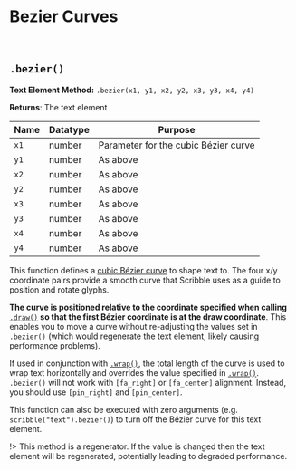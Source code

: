 # Bezier Curves

&nbsp;

## `.bezier()`

**Text Element Method:** `.bezier(x1, y1, x2, y2, x3, y3, x4, y4)`

**Returns**: The text element

|Name|Datatype|Purpose                             |
|----|--------|------------------------------------|
|`x1`|number  |Parameter for the cubic Bézier curve|
|`y1`|number  |As above                            |
|`x2`|number  |As above                            |
|`y2`|number  |As above                            |
|`x3`|number  |As above                            |
|`y3`|number  |As above                            |
|`x4`|number  |As above                            |
|`y4`|number  |As above                            |

This function defines a [cubic Bézier curve](https://en.wikipedia.org/wiki/B%C3%A9zier_curve) to shape text to. The four x/y coordinate pairs provide a smooth curve that Scribble uses as a guide to position and rotate glyphs.

**The curve is positioned relative to the coordinate specified when calling** [`.draw()`](scribble-methods?id=drawx-y) **so that the first Bézier coordinate is at the draw coordinate**. This enables you to move a curve without re-adjusting the values set in `.bezier()` (which would regenerate the text element, likely causing performance problems).

If used in conjunction with [`.wrap()`](scribble-methods?id=wrapmaxwidth-maxheight-characterwrap-regenerator), the total length of the curve is used to wrap text horizontally and overrides the value specified in [`.wrap()`](scribble-methods?id=wrapmaxwidth-maxheight-characterwrap-regenerator). `.bezier()` will not work with `[fa_right]` or `[fa_center]` alignment. Instead, you should use `[pin_right]` and `[pin_center]`.

This function can also be executed with zero arguments (e.g. `scribble("text").bezier()`) to turn off the Bézier curve for this text element.

!> This method is a regenerator. If the value is changed then the text element will be regenerated, potentially leading to degraded performance.